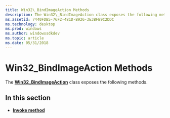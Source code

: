 ```yaml
---
title: Win32\_BindImageAction Methods
description: The Win32\_BindImageAction class exposes the following methods.
ms.assetid: 7440FDB5-76F2-481D-B926-3E3BFB9C2DDC
ms.technology: desktop
ms.prod: windows
ms.author: windowssdkdev
ms.topic: article
ms.date: 05/31/2018
---
```


# Win32\_BindImageAction Methods

The [**Win32\_BindImageAction**](win32-bindimageaction.md) class exposes the following methods.

## In this section

-   [**Invoke method**](invoke-method-in-class-win32-bindimageaction.md)

 

 




